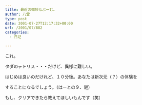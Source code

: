 ```yaml
---
title: 最近の微妙なぶーむ。
author: 八雲
type: post
date: 2001-07-27T12:17:32+00:00
url: /2001/07/882
categories:
  - 日記

---
```

これ。

タダのテトリス・・・だけど、異様に難しい。
  
はじめは良いのだけれど、１０分後。あなたは新次元（？）の体験を
  
することになるでしょう。（はーとの９、謎）
  
もし、クリアできたら教えてほしいもんです（笑）